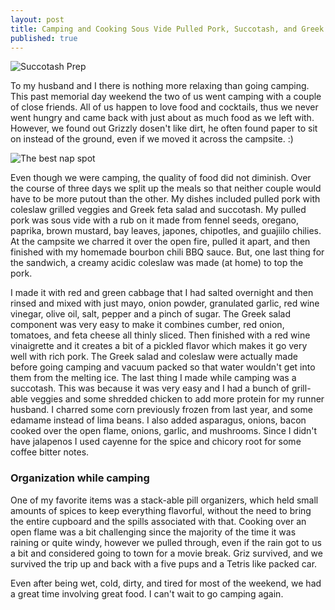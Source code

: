 ```yaml
---
layout: post
title: Camping and Cooking Sous Vide Pulled Pork, Succotash, and Greek Salad
published: true
---
```


![Succotash Prep](https://1.bp.blogspot.com/-d_u-nCSYLPA/VWYdrdkIJ5I/AAAAAAAAAVc/VSM0W418GIs/s320/2015-05-27.jpg)  

To my husband and I there is nothing more relaxing than going camping. This past memorial day weekend the two of us went camping with a couple of close friends. All of us happen to love food and cocktails, thus we never went hungry and came back with just about as much food as we left with. However, we found out Grizzly dosen't like dirt, he often found paper to sit on instead of the ground, even if we moved it across the campsite. :)  

![The best nap spot](https://2.bp.blogspot.com/-hrrMmGxlRNY/VWYZEZOAJmI/AAAAAAAAAVQ/0fnQdUnk_m8/s200/2015-05-26.jpg)  

Even though we were camping, the quality of food did not diminish. Over the course of three days we split up the meals so that neither couple would have to be more putout than the other. My dishes included pulled pork with coleslaw grilled veggies and Greek feta salad and succotash. My pulled pork was sous vide with a rub on it made from fennel seeds, oregano, paprika, brown mustard, bay leaves, japones, chipotles, and guajiilo chilies. At the campsite we charred it over the open fire, pulled it apart, and then finished with my homemade bourbon chili BBQ sauce. But, one last thing for the sandwich, a creamy acidic coleslaw was made (at home) to top the pork.  

I made it with red and green cabbage that I had salted overnight and then rinsed and mixed with just mayo, onion powder, granulated garlic, red wine vinegar, olive oil, salt, pepper and a pinch of sugar. The Greek salad component was very easy to make it combines cumber, red onion, tomatoes, and feta cheese all thinly sliced. Then finished with a red wine vinaigrette and it creates a bit of a pickled flavor which makes it go very well with rich pork. The Greek salad and coleslaw were actually made before going camping and vacuum packed so that water wouldn't get into them from the melting ice. The last thing I made while camping was a succotash. This was because it was very easy and I had a bunch of grill-able veggies and some shredded chicken to add more protein for my runner husband. I charred some corn previously frozen from last year, and some edamame instead of lima beans. I also added asparagus, onions, bacon cooked over the open flame, onions, garlic, and mushrooms. Since I didn't have jalapenos I used cayenne for the spice and chicory root for some coffee bitter notes. 

### Organization while camping
One of my favorite items was a stack-able pill organizers, which held small amounts of spices to keep everything flavorful, without the need to bring the entire cupboard and the spills associated with that. Cooking over an open flame was a bit challenging since the majority of the time it was raining or quite windy, however we pulled through, even if the rain got to us a bit and considered going to town for a movie break. Griz survived, and we survived the trip up and back with a five pups and a Tetris like packed car.

Even after being wet, cold, dirty, and tired for most of the weekend, we had a great time involving great food. I can't wait to go camping again.
